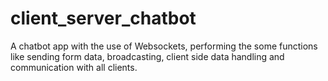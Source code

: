 # client_server_chatbot
A chatbot app with the use of Websockets, performing the some functions like sending form data, broadcasting, client side data handling and communication with all clients.
